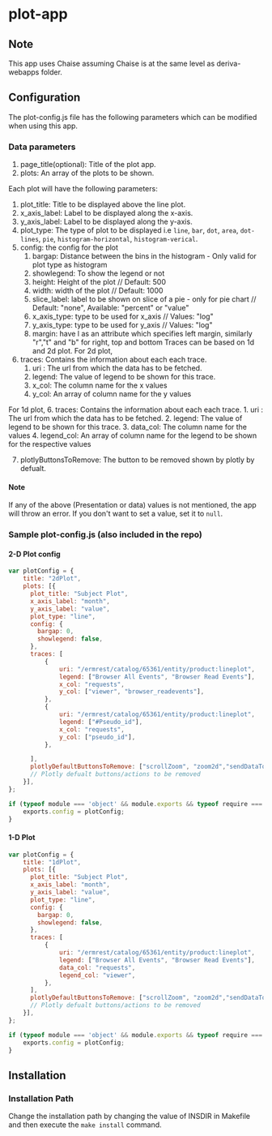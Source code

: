 # plot-app
## Note
This app uses Chaise assuming Chaise is at the same level as deriva-webapps folder.

## Configuration
The plot-config.js file has the following parameters which can be modified when using this app.

### Data parameters
1. page_title(optional): Title of the plot app.
2. plots: An array of the plots to be shown.

Each plot will have the following parameters:

1. plot_title: Title to be displayed above the line plot.
2. x_axis_label: Label to be displayed along the x-axis.
3. y_axis_label: Label to be displayed along the y-axis.
4. plot_type: The type of plot to be displayed i.e `line`, `bar`, `dot`, `area`, `dot-lines`, `pie`,  `histogram-horizontal`, `histogram-verical`.
5. config:  the config for the plot
      1. bargap: Distance between the bins in the histogram - Only valid for plot type as histogram
      2. showlegend: To show the legend or not
      3. height: Height of the plot // Default: 500
      4. width: width of the plot // Default: 1000
      5. slice_label: label to be shown on slice of a pie - only for pie chart // Default: "none", Available: "percent" or "value"
      6. x_axis_type: type to be used for x_axis // Values: "log"
      7. y_axis_type: type to be used for y_axis // Values: "log"
      8. margin: have l as an attribute which specifies left margin, similarly "r","t" and "b" for right, top and bottom
Traces can be based on 1d and 2d plot.
For 2d plot,
6. traces: Contains the information about each each trace.
      1. uri : The url from which the data has to be fetched.
      2. legend: The value of legend to be shown for this trace.
      3. x_col: The column name for the x values
      4. y_col: An array of column name for the y values

For 1d plot,
6. traces: Contains the information about each each trace.
      1. uri : The url from which the data has to be fetched.
      2. legend: The value of legend to be shown for this trace.
      3. data_col: The column name for the values
      4. legend_col: An array of column name for the legend to be shown for the respective values



7. plotlyButtonsToRemove: The button to be removed shown by plotly by defualt.

#### Note
If any of the above (Presentation or data) values is not mentioned, the app will throw an error. If you don't want to set a value, set it to `null`.

### Sample plot-config.js (also included in the repo)

#### 2-D Plot config
```javascript
var plotConfig = {
    title: "2dPlot",                                                            // Title of the page
    plots: [{                                                                   // Array of object plots to be shown on the page
      plot_title: "Subject Plot",                                               // plot title
      x_axis_label: "month",                                                    // plot x axis label
      y_axis_label: "value",                                                    // plot y axis label
      plot_type: "line",                                                        // Values can be from : "line", "bar", "dot", "area", "dot+lines"
      config: {
        bargap: 0,                                                              // the distance between the bins in the histogram - only for histogram
        showlegend: false,                                                      // to show the legend or not
      },
      traces: [
          {
              uri: "/ermrest/catalog/65361/entity/product:lineplot",            // The request url that has to be used to fetch the data.
              legend: ["Browser All Events", "Browser Read Events"],            // name of traces in legend
              x_col: "requests",                                                // column name to use for x values
              y_col: ["viewer", "browser_readevents"],                          // array of column names to use for y values
          },
          {
              uri: "/ermrest/catalog/65361/entity/product:lineplot",
              legend: ["#Pseudo_id"],
              x_col: "requests",
              y_col: ["pseudo_id"],
          },

      ],
      plotlyDefaultButtonsToRemove: ["scrollZoom", "zoom2d","sendDataToCloud","autoScale2d", "lasso2d", "select2d", "hoverClosestCartesian", "hoverCompareCartesian", "toggleSpikelines"]
      // Plotly defualt buttons/actions to be removed
    }],
};

if (typeof module === 'object' && module.exports && typeof require === 'function') {
    exports.config = plotConfig;
}
```

#### 1-D Plot
```javascript
var plotConfig = {
    title: "1dPlot",                                                            // Title of the page
    plots: [{                                                                   // Array of object plots to be shown on the page
      plot_title: "Subject Plot",                                               // plot title
      x_axis_label: "month",                                                    // plot x axis label
      y_axis_label: "value",                                                    // plot y axis label
      plot_type: "line",                                                        // Values can be from :"pie",  "histogram-horizontal", "histogram-verical"
      config: {
        bargap: 0,                                                              // the distance between the bins in the histogram - only for histogram
        showlegend: false,                                                      // to show the legend or not
      },
      traces: [
          {
              uri: "/ermrest/catalog/65361/entity/product:lineplot",            // The request url that has to be used to fetch the data.
              legend: ["Browser All Events", "Browser Read Events"],            // OPTIONAL: custom name of legend in the traces
              data_col: "requests",                                                // name of the attribute of the data column
              legend_col: "viewer",                                              // name of the attribute of the legend column
          },
      ],
      plotlyDefaultButtonsToRemove: ["scrollZoom", "zoom2d","sendDataToCloud","autoScale2d", "lasso2d", "select2d", "hoverClosestCartesian", "hoverCompareCartesian", "toggleSpikelines"]
      // Plotly defualt buttons/actions to be removed
    }],
};

if (typeof module === 'object' && module.exports && typeof require === 'function') {
    exports.config = plotConfig;
}
```


## Installation

### Installation Path
Change the installation path by changing the value of INSDIR in Makefile and then execute the `make install` command.
